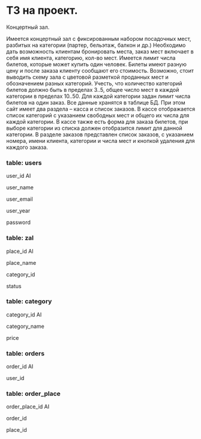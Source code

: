 # ТЗ на проект.

Концертный зал.

Имеется концертный зал с фиксированным набором посадочных мест, разбитых на категории (партер, бельэтаж, балкон и др.) Необходимо дать возможность клиентам бронировать места, заказ мест включает в себя имя клиента, категорию, кол-во мест. Имеется лимит числа билетов, которые может купить один человек. Билеты имеют разную цену и после заказа клиенту сообщают его стоимость. Возможно, стоит выводить схему зала с цветовой разметкой проданных мест и обозначением разных категорий. Учесть, что количество категорий билетов должно быть в пределах 3..5, общее число мест в каждой категории в пределах 10..50. Для каждой категории задан лимит числа билетов на один заказ. Все данные хранятся в таблице БД. При этом сайт имеет два раздела – касса и список заказов. В кассе отображается список категорий с указанием свободных мест и общего их числа для каждой категории. В кассе также есть форма для заказа билетов, при выборе категории из списка должен отобразится лимит для данной категории. В разделе заказов представлен список заказов, с указанием номера, имени клиента, категории и числа мест и кнопкой удаления для каждого заказа.

### table: users

user_id AI

user_name

user_email

user_year

password


### table: zal

place_id AI

place_name

category_id

status


### table: category

category_id AI

category_name

price


### table: orders

order_id AI

user_id


### table: order_place

order_place_id AI

order_id

place_id
